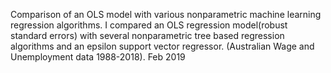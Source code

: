  
Comparison of an OLS model with various nonparametric machine learning regression algorithms. I compared an OLS regression model(robust standard errors) with several nonparametric tree based regression algorithms and an epsilon support vector regressor. (Australian Wage and Unemployment data 1988-2018). Feb 2019
